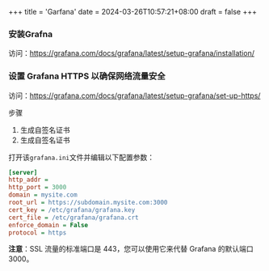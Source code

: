 +++
title = 'Garfana'
date = 2024-03-26T10:57:21+08:00
draft = false
+++

### 安装Grafna

访问：https://grafana.com/docs/grafana/latest/setup-grafana/installation/



### 设置 Grafana HTTPS 以确保网络流量安全

访问：https://grafana.com/docs/grafana/latest/setup-grafana/set-up-https/

步骤

1. 生成自签名证书
2. 生成自签名证书

打开该`grafana.ini`文件并编辑以下配置参数：

```ini
[server]
http_addr =
http_port = 3000
domain = mysite.com
root_url = https://subdomain.mysite.com:3000
cert_key = /etc/grafana/grafana.key
cert_file = /etc/grafana/grafana.crt
enforce_domain = False
protocol = https
```

**注意**：SSL 流量的标准端口是 443，您可以使用它来代替 Grafana 的默认端口 3000。
